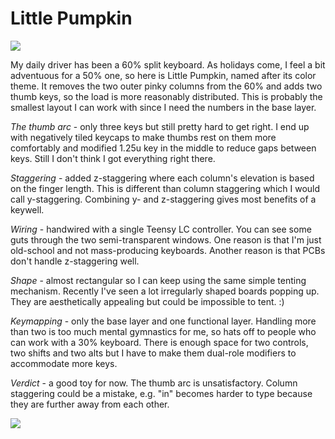 # Little Pumpkin

![](https://github.com/macroxue/keyboard-diy/blob/master/q-models/pumpkin-flat.jpg)

My daily driver has been a 60% split keyboard. As holidays come, I feel a bit
adventuous for a 50% one, so here is Little Pumpkin, named after its color
theme. It removes the two outer pinky columns from the 60% and adds two thumb
keys, so the load is more reasonably distributed. This is probably the smallest
layout I can work with since I need the numbers in the base layer.

*The thumb arc* - only three keys but still pretty hard to get right. I end up with
negatively tiled keycaps to make thumbs rest on them more comfortably and
modified 1.25u key in the middle to reduce gaps between keys. Still I don't
think I got everything right there.

*Staggering* - added z-staggering where each column's elevation is based on the
finger length. This is different than column staggering which I would call
y-staggering. Combining y- and z-staggering gives most benefits of a keywell.

*Wiring* - handwired with a single Teensy LC controller. You can see some guts
through the two semi-transparent windows. One reason is that I'm just
old-school and not mass-producing keyboards. Another reason is that PCBs don't
handle z-staggering well.

*Shape* - almost rectangular so I can keep using the same simple tenting
mechanism.  Recently I've seen a lot irregularly shaped boards popping up. They
are aesthetically appealing but could be impossible to tent. :)

*Keymapping* - only the base layer and one functional layer. Handling more than
two is too much mental gymnastics for me, so hats off to people who can work
with a 30% keyboard. There is enough space for two controls, two shifts and
two alts but I have to make them dual-role modifiers to accommodate more keys.

*Verdict* - a good toy for now. The thumb arc is unsatisfactory. Column
staggering could be a mistake, e.g. "in" becomes harder to type because they
are further away from each other.

![](https://github.com/macroxue/keyboard-diy/blob/master/q-models/pumpkin-tented.jpg)
